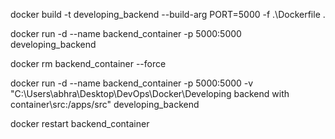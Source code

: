 docker build -t developing_backend --build-arg PORT=5000 -f .\Dockerfile .

docker run -d --name backend_container -p 5000:5000 developing_backend

docker rm backend_container --force

docker run -d --name backend_container -p 5000:5000 -v "C:\Users\abhra\Desktop\DevOps\Docker\Developing backend with container\src:/apps/src" developing_backend

docker restart backend_container

